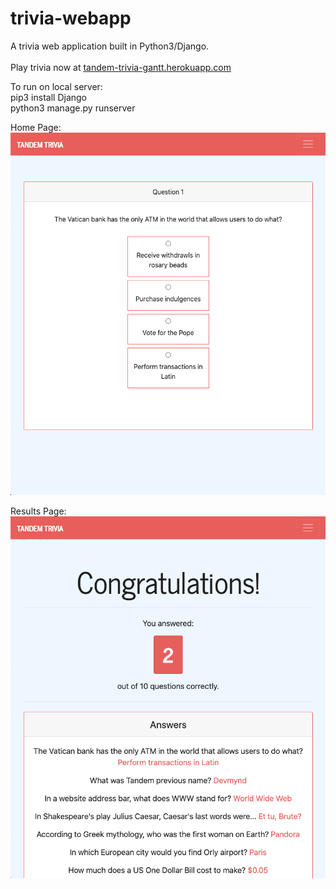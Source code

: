 # trivia-webapp
A trivia web application built in Python3/Django.</br>
</br>
Play trivia now at [tandem-trivia-gantt.herokuapp.com](https://tandem-trivia-gantt.herokuapp.com/)</br>

To run on local server:</br>
pip3 install Django</br>
python3 manage.py runserver</br>

Home Page:</br>
![](/trivia/static/question_page.png)

Results Page:</br>
![](/trivia/static/results_page.png)
